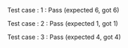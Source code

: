 



Test case : 1 : Pass
 (expected 6, got 6)

Test case : 2 : Pass
 (expected 1, got 1)

Test case : 3 : Pass
 (expected 4, got 4)
